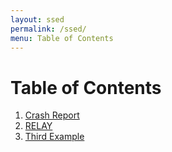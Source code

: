 ```yaml
---
layout: ssed
permalink: /ssed/
menu: Table of Contents
---
```


# Table of Contents
1. [Crash Report](/ssed/crash-report)
2. [RELAY](/ssed/api-c)
3. [Third Example](#third-example)
